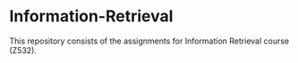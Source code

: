 # Information-Retrieval

This repository consists of the assignments for Information Retrieval course (Z532).
